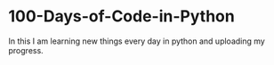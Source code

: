 # 100-Days-of-Code-in-Python
In this I am learning new things every day in python and uploading my progress.
